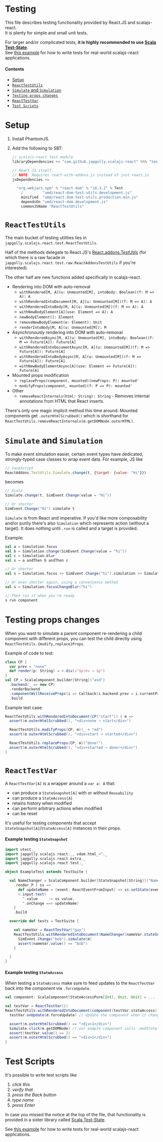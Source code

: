Testing
=======

This file describes testing functionality provided by React.JS and scalajs-react.
<br>It is plenty for simple and small unit tests.

For larger and/or complicated tests, **it is highly recommended to use
[Scala Test-State](https://github.com/japgolly/test-state)**.
<br>See [this example](https://github.com/japgolly/test-state/tree/master/example-react)
for how to write tests for real-world scalajs-react applications.

#### Contents
- [Setup](#setup)
- [`ReactTestUtils`](#reacttestutils)
- [`Simulate` and `Simulation`](#simulate-and-simulation)
- [`Testing props changes`](#testing-props-changes)
- [`ReactTestVar`](#reacttestvar)
- [`Test Scripts`](#test-scripts)

Setup
=====

1. Install PhantomJS.

2. Add the following to SBT:

    ```scala
    // scalajs-react test module
    libraryDependencies += "com.github.japgolly.scalajs-react" %%% "test" % "1.2.3" % Test

    // React JS itself.
    // NOTE: Requires react-with-addons.js instead of just react.js
    jsDependencies +=

      "org.webjars.npm" % "react-dom" % "16.3.2" % Test
        /         "umd/react-dom-test-utils.development.js"
        minified  "umd/react-dom-test-utils.production.min.js"
        dependsOn "umd/react-dom.development.js"
        commonJSName "ReactTestUtils"
    ```


`ReactTestUtils`
================

The main bucket of testing utilities lies in `japgolly.scalajs.react.test.ReactTestUtils`.

Half of the methods delegate to React.JS's [React.addons.TestUtils](https://facebook.github.io/react/docs/test-utils.html)
(for which there is a raw facade in `japgolly.scalajs.react.test.raw.ReactAddonsTestUtils` if you're interested).

The other half are new functions added specifically in scalajs-react.
* Rendering into DOM with auto-removal
  * `withRendered[M, A](u: Unmounted[M], intoBody: Boolean)(f: M => A): A`
  * `withRenderedIntoDocument[M, A](u: Unmounted[M])(f: M => A): A`
  * `withRenderedIntoBody[M, A](u: Unmounted[M])(f: M => A): A`
  * `withNewBodyElement[A](use: Element => A): A`
  * `newBodyElement(): Element`
  * `removeNewBodyElement(e: Element): Unit`
  * `renderIntoBody[M, A](u: Unmounted[M]): M`
* Asynchronously rendering into DOM with auto-removal
  * `withRenderedAsync[M, A](u: Unmounted[M], intoBody: Boolean)(f: M => Future[A]): Future[A]`
  * `withRenderedIntoDocumentAsync[M, A](u: Unmounted[M])(f: M => Future[A]): Future[A]`
  * `withRenderedIntoBodyAsync[M, A](u: Unmounted[M])(f: M => Future[A]): Future[A]`
  * `withNewBodyElementAsync[A](use: Element => Future[A]): Future[A]`
* Mounted props modification
  * `replaceProps(component, mounted)(newProps: P): mounted'`
  * `modifyProps(component, mounted)(f: P => P): mounted'`
* Other
  * `removeReactInternals(html: String): String` - Removes internal annotations from HTML that React inserts.

There's only one magic implicit method this time around:
Mounted components get `.outerHtmlScrubbed()` which is shorthand for
`ReactTestUtils.removeReactInternals(m.getDOMNode.outerHTML)`.

`Simulate` and `Simulation`
===========================
To make event simulation easier, certain event types have dedicated, strongly-typed case classes to wrap event data. For example, JS like
```js
// JavaScript
ReactAddons.TestUtils.Simulate.change(t, {target: {value: "Hi"}})
```
becomes
```scala
// Scala
Simulate.change(t, SimEvent.Change(value = "Hi"))

// Or shorter
SimEvent.Change("Hi") simulate t
```

`Simulate` is from React and imperative.
If you'd like more composability and/or purity there's also `Simulation` which
represents action (without a target). It does nothing until `.run` is called and a target is provided.

Example:
```scala
val a = Simulation.focus
val b = Simulation.change(SimEvent.Change(value = "hi"))
val c = Simulation.blur
val s = a andThen b andThen c

// Or shorter
val s = Simulation.focus >> SimEvent.Change("hi").simulation >> Simulation.blur

// Or even shorter again, using a convenience method
val s = Simulation.focusChangeBlur("hi")

// Then run it when you're ready
s run component
```


Testing props changes
=====================

When you want to simulate a parent component re-rendering a child component with different props,
you can test the child directly using `ReactTestUtils.{modify,replace}Props`.

Example of code to test:
```scala
class CP {
  var prev = "none"
  def render(p: String) = <.div(s"$prev → $p")
}
val CP = ScalaComponent.builder[String]("asd")
  .backend(_ => new CP)
  .renderBackend
  .componentWillReceiveProps(i => Callback(i.backend.prev = i.currentProps))
  .build
```

Example test case:
```scala
ReactTestUtils.withRenderedIntoDocument(CP("start")) { m =>
  assert(m.outerHtmlScrubbed(), "<div>none → start</div>")

  ReactTestUtils.modifyProps(CP, m)(_ + "ed")
  assert(m.outerHtmlScrubbed(), "<div>start → started</div>")

  ReactTestUtils.replaceProps(CP, m)("done!")
  assert(m.outerHtmlScrubbed(), "<div>started → done!</div>")
}
```


`ReactTestVar`
==============

A `ReactTestVar[A]` is a wrapper around a `var a: A` that:
* can produce a `StateSnapshot[A]` with or without `Reusability`
* can produce a `StateAccess[A]`
* retains history when modified
* can perform arbitrary actions when modified
* can be reset

It's useful for testing components that accept `StateSnapshot[A]`/`StateAccess[A]` instances
in their props.

#### Example testing `StateSnapshot`

```scala
import utest._
import japgolly.scalajs.react._, vdom.html_<^._
import japgolly.scalajs.react.extra._
import japgolly.scalajs.react.test._

object ExampleTest extends TestSuite {

  val NameChanger = ScalaComponent.builder[StateSnapshot[String]]("Name changer")
    .render_P { ss =>
      def updateName = (event: ReactEventFromInput) => ss.setState(event.target.value)
      <.input.text(
        ^.value     := ss.value,
        ^.onChange ==> updateName)
    }
    .build

  override def tests = TestSuite {

    val nameVar = ReactTestVar("guy")
    ReactTestUtils.withRenderedIntoDocument(NameChanger(nameVar.stateSnapshot())) { m =>
      SimEvent.Change("bob").simulate(m)
      assert(nameVar.value() == "bob")
    }

  }
}
```

#### Example testing `StateAccess`

When testing a `StateAccess` make sure to feed updates to the `ReactTestVar` back into the component
via `.forceUpdate`.

```scala
val component: ScalaComponent[StateAccessPure[Int], Unit, Unit] = ...

val testVar = ReactTestVar(1)
ReactTestUtils.withRenderedIntoDocument(component(testVar.stateAccess)) { m =>
  testVar.onUpdate(m.forceUpdate) // Update the component when it changes the state

  assert(m.outerHtmlScrubbed() == "<div>1</div>")
  Simulate.click(m.getDOMNode) // our eample component calls .modState(_ + 1) onClick
  assert(testVar.value() == 2)
  assert(m.outerHtmlScrubbed() == "<div>2</div>")
}
```


Test Scripts
============

It's possible to write test scripts like

1. *click this*
2. *verify that*
3. *press the Back button*
4. *type name*
5. *press Enter*

In case you missed the notice at the top of the file, that functionality is provided in a sister library called
[Scala Test-State](https://github.com/japgolly/test-state).

See [this example](https://github.com/japgolly/test-state/tree/master/example-react)
for how to write tests for real-world scalajs-react applications.
